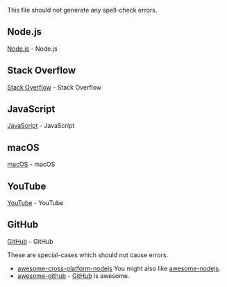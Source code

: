 This file should not generate any spell-check errors.

## Node.js

[Node.js](https://foo.com) - Node.js

## Stack Overflow

[Stack Overflow](https://foo.com) - Stack Overflow

## JavaScript

[JavaScript](https://foo.com) - JavaScript

## macOS

[macOS](https://foo.com) - macOS

## YouTube

[YouTube](https://foo.com) - YouTube

## GitHub

[GitHub](https://foo.com) - GitHub

These are special-cases which should not cause errors.

- [awesome-cross-platform-nodejs](https://github.com/bcoe/awesome-cross-platform-nodejs)
You might also like [awesome-nodejs](https://github.com/sindresorhus/awesome-nodejs).
- [awesome-github](https://github.com/phillipadsmith/awesome-github) -
[GitHub]( https://github.com) is awesome.
